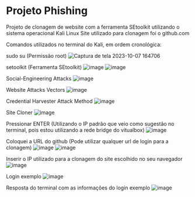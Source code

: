 # Projeto Phishing 

Projeto de clonagem de website com a ferramenta SEtoolkit utilizando o sistema operacional Kali Linux
Site utilizado para clonagem foi o github.com

Comandos utilizados no terminal do Kali, em ordem cronológica: 

sudo su (Permissão root)
![Captura de tela 2023-10-07 164706](https://github.com/PedroAABR/Projeto-Phishing/assets/101150972/9516414d-436b-4f52-b86c-eec0fc237820)

setoolkit (Ferramenta SEtoolkit)
![image](https://github.com/PedroAABR/Projeto-Phishing/assets/101150972/8838be89-87cd-4e3d-87a1-53dfce07e1e5)
![image](https://github.com/PedroAABR/Projeto-Phishing/assets/101150972/449b0aa2-9329-498e-b207-62b05835f908)

Social-Engineering Attacks
![image](https://github.com/PedroAABR/Projeto-Phishing/assets/101150972/102f51c8-5d56-4a65-a611-5c9b97b071c4)

Website Attacks Vectors
![image](https://github.com/PedroAABR/Projeto-Phishing/assets/101150972/d932374a-d5f6-42e5-8646-c258adae8e5f)

Credential Harvester Attack Method
![image](https://github.com/PedroAABR/Projeto-Phishing/assets/101150972/6329504a-5f85-4ca6-ae75-11c06eb137a3)

Site Cloner
![image](https://github.com/PedroAABR/Projeto-Phishing/assets/101150972/55b8cdaa-874f-48ff-81b6-31c2b3bce96d)

Pressionar ENTER (Utilizando o IP padrão que veio como sugestão no terminal, pois estou utilizando a rede bridge do vitualbox)
![image](https://github.com/PedroAABR/Projeto-Phishing/assets/101150972/7ea905bb-e496-49ba-b662-697e952617c6)

Coloquei a URL do github (Pode utilizar qualquer url de login para a clonagem)
![image](https://github.com/PedroAABR/Projeto-Phishing/assets/101150972/50e8fe31-0874-4a9e-9f2d-284a3ff6aaa4)
![image](https://github.com/PedroAABR/Projeto-Phishing/assets/101150972/ecc13ab4-c5f2-4ec8-bb47-93d4ce5e2dee)

Inserir o IP utilizado para a clonagem do site escolhido no seu navegador
![image](https://github.com/PedroAABR/Projeto-Phishing/assets/101150972/d686693b-2bf5-4b9d-9453-989cb11973b8)

Login exemplo
![image](https://github.com/PedroAABR/Projeto-Phishing/assets/101150972/c788cbc1-6336-4d3a-82b5-cee1f07b29dc)

Resposta do terminal com as informações do login exemplo
![image](https://github.com/PedroAABR/Projeto-Phishing/assets/101150972/c95f3a2d-b9c2-4e44-9944-7df59787de7b)


